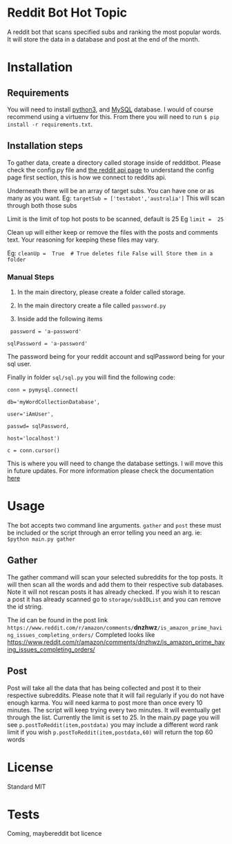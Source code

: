 
# Reddit Bot Hot Topic

A reddit bot that scans specified subs and ranking the most popular words. It will store the data in a database and post at the end of the month.

  
  

# Installation

## Requirements

You will need to install [python3](https://www.python.org/downloads/), and [MySQL](https://www.mysql.com/) database. I would of course recommend using a virtuenv for this. From there you will need to run `$ pip install -r requirements.txt`.  

## Installation steps

To gather data, create a directory called storage inside of redditbot. 
Please check the config.py file and [the reddit api page]( https://github.com/reddit-archive/reddit/wiki/OAuth2) to understand the config page first section, this is how we connect to reddits api. 

Underneath there will be an array of target subs. You can have one or as many as you want. 
Eg: `targetSub = ['testabot','australia']`
This will scan through both those subs

Limit is the limit of top hot posts to be scanned, default is 25
Eg `limit =  25`

Clean up will either keep or remove the files with the posts and comments text. Your reasoning for keeping these files may vary.

Eg: `cleanUp =  True  # True deletes file False will Store them in a folder`
 ### Manual Steps

 1. In the main directory, please create a folder called storage.
    
 2. In the main directory create a file called `password.py`
 3. Inside add the following items 

   ` password = 'a-password'`
    
    sqlPassword = 'a-password'

The password being for your reddit account and sqlPassword being for your sql user. 

Finally in folder `sql/sql.py` you will find the following code:

    conn = pymysql.connect(
    
    db='myWordCollectionDatabase',
    
    user='iAmUser',
    
    passwd= sqlPassword,
    
    host='localhost')
    
    c = conn.cursor()
 This is where you will need to change the database settings. I will move this in future updates.  For more information please check the documentation [here](https://pymysql.readthedocs.io/en/latest/user/examples.html)

# Usage
The bot accepts two command line arguments. `gather` and `post` these must be included or the script through an error telling you need an arg.  ie: `$python main.py gather`
## Gather
The gather command will scan your selected subreddits for the top posts. It will then scan all the words and add them to their respective sub databases. Note it will not rescan posts it has already checked. If you wish it to rescan a post it has already scanned go to `storage/subIDList` and you can remove the id string. 

The id can be found in the post link `https://www.reddit.com/r/amazon/comments/`**dnzhwz**`/is_amazon_prime_having_issues_completing_orders/` 
Completed looks like https://www.reddit.com/r/amazon/comments/dnzhwz/is_amazon_prime_having_issues_completing_orders/

## Post
Post will take all the data that has being collected and post it to their respective subreddits. Please note that it will fail regularly if you do not have enough karma. You will need karma to post more than once every 10 minutes. The script will keep trying every two minutes. It will eventually get through the list. Currently the limit is set to 25. In the main.py page you will see `p.postToReddit(item,postdata)` you may include a different word rank limit if you wish `p.postToReddit(item,postdata,60)` will return the top 60 words

# License 
Standard MIT

# Tests
Coming, maybereddit bot licence



